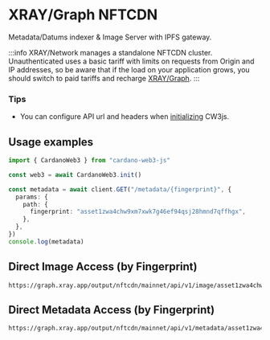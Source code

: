 # XRAY/Graph NFTCDN

Metadata/Datums indexer & Image Server with IPFS gateway.

:::info
XRAY/Network manages a standalone NFTCDN cluster. Unauthenticated uses a basic tariff with limits on requests from Origin and IP addresses, so be aware that if the load on your application grows, you should switch to paid tariffs and recharge [XRAY/Graph](https://xray.app).
:::

### Tips

* You can configure API url and headers when [initializing](/docs/cardano-web3/initialization) CW3js.

## Usage examples

```ts
import { CardanoWeb3 } from "cardano-web3-js"

const web3 = await CardanoWeb3.init()

const metadata = await client.GET("/metadata/{fingerprint}", {
  params: {
    path: {
      fingerprint: "asset1zwa4chw9xm7xwk7g46ef94qsj28hmnd7qffhgx",
    },
  },
})
console.log(metadata)
```

## Direct Image Access (by Fingerprint)

```
https://graph.xray.app/output/nftcdn/mainnet/api/v1/image/asset1zwa4chw9xm7xwk7g46ef94qsj28hmnd7qffhgx
```

## Direct Metadata Access (by Fingerprint)

```
https://graph.xray.app/output/nftcdn/mainnet/api/v1/metadata/asset1zwa4chw9xm7xwk7g46ef94qsj28hmnd7qffhgx
```